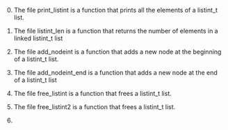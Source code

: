0. The file print_listint is a function that prints all the elements of a listint_t list.

1. The file listint_len is a function that returns the number of elements in a linked listint_t list

2. The file add_nodeint is a function that adds a new node at the beginning of a listint_t list.

3. The file add_nodeint_end is a function that adds a new node at the end of a listint_t list

4. The file free_listint is a function that frees a listint_t list.

5. The file free_listint2 is a function that frees a listint_t list.

6. 
